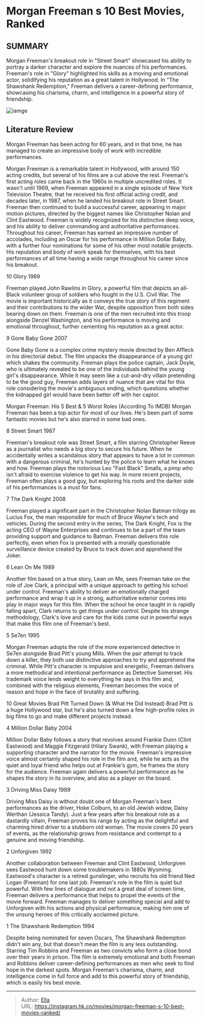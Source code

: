 # Morgan Freeman s 10 Best Movies, Ranked


## SUMMARY 


 Morgan Freeman&#39;s breakout role in &#34;Street Smart&#34; showcased his ability to portray a darker character and explore the nuances of his performances. 
 Freeman&#39;s role in &#34;Glory&#34; highlighted his skills as a moving and emotional actor, solidifying his reputation as a great talent in Hollywood. 
 In &#34;The Shawshank Redemption,&#34; Freeman delivers a career-defining performance, showcasing his charisma, charm, and intelligence in a powerful story of friendship. 

![iamge](https://static1.srcdn.com/wordpress/wp-content/uploads/2024/01/morgan-freeman.jpg)

## Literature Review

Morgan Freeman has been acting for 60 years, and in that time, he has managed to create an impressive body of work with incredible performances.




Morgan Freeman is a remarkable talent in Hollywood, with around 150 acting credits, but several of his films are a cut above the rest. Freeman&#39;s first acting roles came back in the 1960s in multiple uncredited roles. It wasn&#39;t until 1969, when Freeman appeared in a single episode of New York Television Theatre, that he received his first official acting credit, and decades later, in 1987, when he landed his breakout role in Street Smart. Freeman then continued to build a successful career, appearing in major motion pictures, directed by the biggest names like Christopher Nolan and Clint Eastwood.
Freeman is widely recognized for his distinctive deep voice, and his ability to deliver commanding and authoritative performances. Throughout his career, Freeman has earned an impressive number of accolades, including an Oscar for his performance in Million Dollar Baby, with a further four nominations for some of his other most notable projects. His reputation and body of work speak for themselves, with his best performances of all time having a wide range throughout his career since his breakout.









 








 10  Glory 
1989
        

Freeman played John Rawlins in Glory, a powerful film that depicts an all-Black volunteer group of soldiers who fought in the U.S. Civil War. The movie is important historically as it conveys the true story of this regiment and their contributions to the wider War, despite opposition from both sides bearing down on them. Freeman is one of the men recruited into this troop alongside Denzel Washington, and his performance is moving and emotional throughout, further cementing his reputation as a great actor.





 9  Gone Baby Gone 
2007


 







Gone Baby Gone is a complex crime mystery movie directed by Ben Affleck in his directorial debut. The film unpacks the disappearance of a young girl which shakes the community. Freeman plays the police captain, Jack Doyle, who is ultimately revealed to be one of the individuals behind the young girl&#39;s disappearance. While it may seem like a cut-and-dry villain pretending to be the good guy, Freeman adds layers of nuance that are vital for this role considering the movie&#39;s ambiguous ending, which questions whether the kidnapped girl would have been better off with her captor.
            
 
 Morgan Freeman: His 5 Best &amp; 5 Worst Roles (According To IMDB) 
Morgan Freeman has been a top actor for most of our lives. He&#39;s been part of some fantastic movies but he&#39;s also starred in some bad ones.








 8  Street Smart 
1987
        

Freeman&#39;s breakout role was Street Smart, a film starring Christopher Reeve as a journalist who needs a big story to secure his future. When he accidentally writes a scandalous story that appears to have a lot in common with a dangerous criminal, he&#39;s hunted by the police to learn what he knows and how. Freeman plays the notorious Leo &#34;Fast Black&#34; Smalls, a pimp who isn&#39;t afraid to exercise violence to get his way. In more recent projects, Freeman often plays a good guy, but exploring his roots and the darker side of his performances is a must for fans.





 7  The Dark Knight 
2008


 







Freeman played a significant part in the Christopher Nolan Batman trilogy as Lucius Fox, the man responsible for much of Bruce Wayne&#39;s tech and vehicles. During the second entry in the series, The Dark Knight, Fox is the acting CEO of Wayne Enterprises and continues to be a part of the team providing support and guidance to Batman. Freeman delivers this role perfectly, even when Fox is presented with a morally questionable surveillance device created by Bruce to track down and apprehend the Joker.





 6  Lean On Me 
1989
        

Another film based on a true story, Lean on Me, sees Freeman take on the role of Joe Clark, a principal with a unique approach to getting his school under control. Freeman&#39;s ability to deliver an emotionally charged performance and wrap it up in a strong, authoritative exterior comes into play in major ways for this film. When the school he once taught in is rapidly falling apart, Clark returns to get things under control. Despite his strange methodology, Clark&#39;s love and care for the kids come out in powerful ways that make this film one of Freeman&#39;s best.





 5  Se7en 
1995
        

Morgan Freeman adopts the role of the more experienced detective in Se7en alongside Brad Pitt&#39;s young Mills. When the pair attempt to track down a killer, they both use distinctive approaches to try and apprehend the criminal. While Pitt&#39;s character is impulsive and energetic, Freeman delivers a more methodical and intentional performance as Detective Somerset. His trademark voice lends weight to everything he says in this film and, combined with the religious elements, Freeman becomes the voice of reason and hope in the face of brutality and suffering.
            
 
 10 Great Movies Brad Pitt Turned Down (&amp; What He Did Instead) 
Brad Pitt is a huge Hollywood star, but he&#39;s also turned down a few high-profile roles in big films to go and make different projects instead. 








 4  Million Dollar Baby 
2004
        

Million Dollar Baby follows a story that revolves around Frankie Dunn (Clint Eastwood) and Maggie Fitzgerald (Hilary Swank), with Freeman playing a supporting character and the narrator for the movie. Freeman&#39;s impressive voice almost certainly shaped his role in the film and, while he acts as the quiet and loyal friend who helps out at Frankie&#39;s gym, he frames the story for the audience. Freeman again delivers a powerful performance as he shapes the story in its overview, and also as a player on the board.





 3  Driving Miss Daisy 
1989
        

Driving Miss Daisy is without doubt one of Morgan Freeman&#39;s best performances as the driver, Hoke Colburn, to an old Jewish widow, Daisy Werthan (Jessica Tandy). Just a few years after his breakout role as a dastardly villain, Freeman proves his range by acting as the delightful and charming hired driver to a stubborn old woman. The movie covers 20 years of events, as the relationship grows from resistance and contempt to a genuine and moving friendship.





 2  Unforgiven 
1992
        

Another collaboration between Freeman and Clint Eastwood, Unforgiven sees Eastwood hunt down some troublemakers in 1880s Wyoming. Eastwood&#39;s character is a retired gunslinger, who recruits his old friend Ned Logan (Freeman) for one last job. Freeman&#39;s role in the film is quiet but powerful. With few lines of dialogue and not a great deal of screen time, Freeman delivers a performance that helps to propel the events of the movie forward. Freeman manages to deliver something special and add to Unforgiven with his actions and physical performance, making him one of the unsung heroes of this critically acclaimed picture.





 1  The Shawshank Redemption 
1994


 







Despite being nominated for seven Oscars, The Shawshank Redemption didn&#39;t win any, but that doesn&#39;t mean the film is any less outstanding. Starring Tim Robbins and Freeman as two convicts who form a close bond over their years in prison. The film is extremely emotional and both Freeman and Robbins deliver career-defining performances as men who seek to find hope in the darkest spots. Morgan Freeman&#39;s charisma, charm, and intelligence come in full force and add to this powerful story of friendship, which is easily his best movie. 

---

> Author: [Ella](https://instagram.hk.cn/)  
> URL: https://instagram.hk.cn/movies/morgan-freeman-s-10-best-movies-ranked/  

